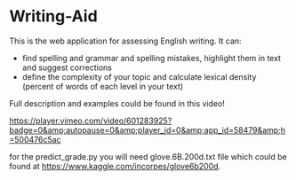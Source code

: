 # Writing-Aid 
This is the web application for assessing English writing. 
It can:
- find spelling and grammar and spelling mistakes, highlight them in text and suggest corrections
- define the complexity of your topic and calculate lexical density (percent of words of each level in your text)

Full description and examples could be found in this video!

https://player.vimeo.com/video/601283925?badge=0&amp;autopause=0&amp;player_id=0&amp;app_id=58479&amp;h=500476c5ac





for the predict_grade.py you will need glove.6B.200d.txt file which could be found at https://www.kaggle.com/incorpes/glove6b200d. 

